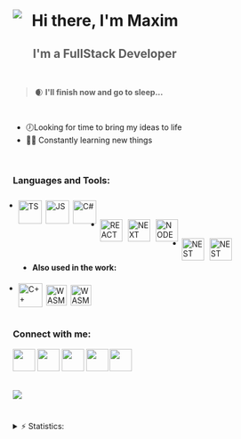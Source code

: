 <br>


<div style="display: flex; max-width: 350px">

![](https://res.cloudinary.com/dmj1kropp/image/upload/c_scale,w_90/v1684664730/emojibest_com_AnimatedSticker_aeou1k.gif)


<summary style="margin: -20px 0px 0px 20px; list-style: none;">
    <h1 style="border: none; margin-left: -2px; line-height: 1.1">
        Hi there, I'm <span style="font-weight: 700">Maxim</span>
    </h1>
    <br>
    <h2 style="opacity: 0.7; margin-top: -5px">
        I'm a <span style="font-weight: 700">FullStack</span> Developer
    </h2>
</summary>
</div>

<br>

 >🌒 <strong>I'll finish now and go to sleep...</strong>

<br>

<ul>
    <li>🕖Looking for time to bring my ideas to life</li>
    <li>👩‍💻 Constantly learning new things</li>
   
</ul>
<br>

### <strong>Languages and Tools:</strong>
<ul style="list-style-image: url('https://res.cloudinary.com/dmj1kropp/image/upload/v1646356077/Rectangle_35_zgadyp.png');
background: url('https://res.cloudinary.com/dmj1kropp/image/upload/v1646356704/Mask_group_z3bwz4.svg');
background-size: cover;
padding: 10px">
<li>
    <img align="left" alt="TS" width="42px" src="https://res.cloudinary.com/dmj1kropp/image/upload/v1684667374/Tools/icons8-typescript-144_krxkub.svg" style="margin-right:7px; "/>
    <img align="left" alt="JS" width="42px" src="https://res.cloudinary.com/dmj1kropp/image/upload/v1684667472/Tools/icons8-js-144_hxmxg7.png"
    style="margin-right:7px; "/>
    <img align="left" alt="C#" width="42px" src="https://res.cloudinary.com/dmj1kropp/image/upload/v1646352172/svgviewer-output_3_olfo08.svg"
    style="margin-right:7px; "/>
</li>

<br>
<li>
    <img align="left" alt="REACT" width="40px" src="https://res.cloudinary.com/dmj1kropp/image/upload/v1646351806/svgviewer-output_1_ud7uof.svg" style="margin-right:10px; "/>
    <img align="left" alt="NEXT" width="40px" src="https://res.cloudinary.com/dmj1kropp/image/upload/v1646350838/main-qimg-744f96b18fb3ef81b05512d78b679e25_ehic2m.png"
    style="margin-right:10px; "/>
        <img align="left" alt="NODE" width="40px" src="https://res.cloudinary.com/dmj1kropp/image/upload/v1684669924/Tools/5968322_ypu96i.png" style="margin-right:7px;"/>
</li>
<br>

<li>
    <img align="left" alt="NEST" width="40px" src="https://res.cloudinary.com/dmj1kropp/image/upload/v1684670020/Tools/NestJS.svg_jwnhr2.png"
    style="margin-right:10px; "/>
    <img align="left" alt="NEST" width="40px" src="https://res.cloudinary.com/dmj1kropp/image/upload/v1684670134/Tools/Microsoft_.NET_logo.svg_m0x5nr.png"
    style="margin-right:10px; "/>
</li>
<br>

<li style="
    list-style: disc;
    margin: 10px 0px 20px 25px
">
    <b>Also used in the work:</b>
</li>

<li>
    <img align="left" alt="C++" width="43px" src="https://res.cloudinary.com/dmj1kropp/image/upload/v1684668422/Tools/icons8-c_w2vxrs.svg"
    style="margin-right:7px; "/>
    <img align="left" alt="WASM" width="37px" src="https://res.cloudinary.com/dmj1kropp/image/upload/v1684668586/Tools/1200px-WebAssembly_Logo.svg_nari9s.png"
    style="margin-right:7px; margin-top: 3px"/>
    <img align="left" alt="WASM" width="37px" src="https://res.cloudinary.com/dmj1kropp/image/upload/v1684670902/Tools/free-djangoproject-2752208-2285025_iksgcw.webp"
    style="margin-right:7px; margin-top: 3px"/>
</li>

</ul>
<br>


### <strong>Connect with me:</strong>
[<img src="https://res.cloudinary.com/dmj1kropp/image/upload/v1646353669/svgviewer-output_6_n0tjjz.svg" width="40px" styles="">][telegram]
[<img src="https://res.cloudinary.com/dmj1kropp/image/upload/v1646354531/svgviewer-output_8_1_1_fxpuoa.svg" width="40px" styles="">][instagram]
[<img src="https://res.cloudinary.com/dmj1kropp/image/upload/v1646354199/svgviewer-output_7_1_iojifg.svg" width="40px" styles="">][vk]
[<img src="https://res.cloudinary.com/dmj1kropp/image/upload/v1646354666/svgviewer-output_9_1_eh2qit.png" width="40px" styles="">][linkedin]
[<img src="https://res.cloudinary.com/dmj1kropp/image/upload/v1646354926/Group_4_1_zhphle.png" width="40px" style="margin-left:-2px"/>][hh]


\
![](https://komarev.com/ghpvc/?username=buttercuper777&color=7045F0)


#
<details>
  <summary>⚡ Statistics:</summary>
   <img align="left" alt="codeSTACKr's GitHub Stats" src="https://github-readme-stats.vercel.app/api/top-langs/?username=Buttercuper777&langs_count=8&layout=compact" />
    <br />
    <img align="left" alt="codeSTACKr's GitHub Stats" src="https://github-readme-stats.vercel.app/api?username=Buttercuper777&show_icons=true" />
</details>

[website]: http://sunnyweather.ru/
[telegram]: https://t.me/maa_xim/
[linkedin]: https://www.linkedin.com/in/maxim-krupin-573461233/
[instagram]: https://www.instagram.com/maa_xim_/
[vk]: https://vk.com/porkery
[hh]: https://hh.ru/resume/af1ff572ff036fd6a10039ed1f7134696d6856